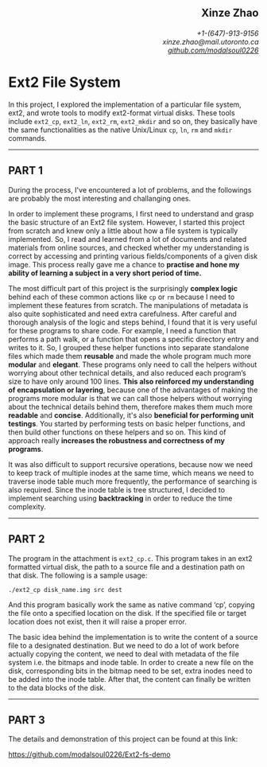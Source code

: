 <h2 align="right">Xinze Zhao</h2>
<h6 align="right">
    +1-(647)-913-9156</br>
    <a>xinze.zhao@mail.utoronto.ca</a></br>
    <a href="https://github.com/modalsoul0226">github.com/modalsoul0226</a>
</h6>

# Ext2 File System
In this project, I explored the implementation of a particular file system, ext2, and wrote tools to modify ext2-format virtual disks. These tools include `ext2_cp`, `ext2_ln`, `ext2_rm`, `ext2_mkdir` and so on, they basically have the same functionalities as the native Unix/Linux `cp`, `ln`, `rm` and `mkdir` commands.


---
## PART 1

During the process, I've encountered a lot of problems, and the followings are probably the most interesting and challanging ones.

In order to implement these programs, I first need to understand and grasp the basic structure of an Ext2 file system. However, I started this project from scratch and knew only a little about how a file system is typically implemented. So, I read and learned from a lot of documents and related materials from online sources, and checked whether my understanding is correct by accessing and printing various fields/components of a given disk image.  This process really gave me a chance to **practise and hone my ability of learning a subject in a very short period of time.**

The most difficult part of this project is the surprisingly **complex logic** behind each of these common actions like `cp` or `rm` because I need to implement these features from scratch. The manipulations of metadata is also quite sophisticated and need extra carefulness. After careful and thorough analysis of the logic and steps behind, I found that it is very useful for these programs to share code. For example, I need a function that performs a path walk, or a function that opens a specific directory entry and writes to it. So, I grouped these helper functions into separate standalone files which made them **reusable** and made the whole program much more **modular** and **elegant**. These programs only need to call the helpers without worrying about other technical details, and also reduced each program’s size to have only around 100 lines. **This also reinforced my understanding of encapsulation or layering**, because one of the advantages of making the programs more modular is that we can call those helpers without worrying about the technical details behind them, therefore makes them much more **readable** and **concise**. Additionally, it's also **beneficial for performing unit testings**. You started by performing tests on basic helper functions, and then build other functions on these helpers and so on. This kind of approach really **increases the robustness and correctness of my programs**.

It was also difficult to support recursive operations, because now we need to keep track of multiple inodes at the same time, which means we need to traverse inode table much more frequently, the performance of searching is also required. Since the inode table is tree structured, I decided to implement searching using **backtracking**
 in order to reduce the time complexity. 

---
## PART 2

The program in the attachment is `ext2_cp.c`. This program takes in an ext2 formatted virtual disk, the path to a source file and a destination path on that disk. The following is a sample usage:
```shell
./ext2_cp disk_name.img src dest
```

And this program basically work the same as native command ‘cp’, copying the file onto a specified location on the disk. If the specified file or target location does not exist, then it will raise a proper error.

The basic idea behind the implementation is to write the content of a source file to a designated destination. But we need to do a lot of work before actually copying the content, we need to deal with metadata of the file system i.e. the bitmaps and inode table. In order to create a new file on the disk, corresponding bits in the bitmap need to be set, extra inodes need to be added into the inode table. After that, the content can finally be written to the data blocks of the disk. 

---
## PART 3
The details and demonstration of this project can be found at this link:

https://github.com/modalsoul0226/Ext2-fs-demo
